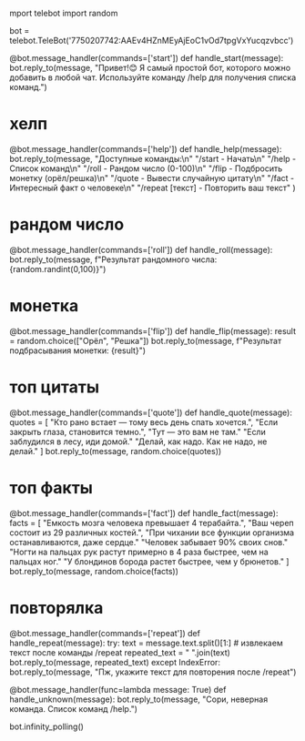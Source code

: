 mport telebot
import random

bot = telebot.TeleBot('7750207742:AAEv4HZnMEyAjEoC1vOd7tpgVxYucqzvbcc')

@bot.message_handler(commands=['start'])
def handle_start(message):
    bot.reply_to(message, "Привет!😊 Я самый простой бот, которого можно добавить в любой чат. Используйте команду /help для получения списка команд.")
# хелп
@bot.message_handler(commands=['help'])
def handle_help(message):
    bot.reply_to(message,
                 "Доступные команды:\n"
                 "/start - Начать\n"
                 "/help - Список команд\n"
                 "/roll - Рандом число (0-100)\n"
                 "/flip - Подбросить монетку (орёл/решка)\n"
                 "/quote - Вывести случайную цитату\n"
                 "/fact - Интересный факт о человеке\n"
                 "/repeat [текст] - Повторить ваш текст"
                 )
# рандом число
@bot.message_handler(commands=['roll'])
def handle_roll(message):
    bot.reply_to(message, f"Результат рандомного числа: {random.randint(0,100)}")
      
# монетка
@bot.message_handler(commands=['flip'])
def handle_flip(message):
    result = random.choice(["Орёл", "Решка"])
    bot.reply_to(message, f"Результат подбрасывания монетки: {result}")
# топ цитаты
@bot.message_handler(commands=['quote'])
def handle_quote(message):
    quotes = [
        "Кто рано встает — тому весь день спать хочется.",
        "Если закрыть глаза, становится темно.",
        "Тут — это вам не там."
        "Если заблудился в лесу, иди домой."
        "Делай, как надо. Как не надо, не делай."
    ]
    bot.reply_to(message, random.choice(quotes))
# топ факты
@bot.message_handler(commands=['fact'])
def handle_fact(message):
    facts = [
        "Емкость мозга человека превышает 4 терабайта.",
        "Ваш череп состоит из 29 различных костей.",
        "При чихании все функции организма останавливаются, даже сердце."
        "Человек забывает 90% своих снов."
        "Ногти на пальцах рук растут примерно в 4 раза быстрее, чем на пальцах ног."
        "У блондинов борода растет быстрее, чем у брюнетов."
    ]
    bot.reply_to(message, random.choice(facts))
# повторялка
@bot.message_handler(commands=['repeat'])
def handle_repeat(message):
    try:
        text = message.text.split()[1:] # извлекаем текст после команды /repeat
        repeated_text = " ".join(text)
        bot.reply_to(message, repeated_text)
    except IndexError:
        bot.reply_to(message, "Пж, укажите текст для повторения после /repeat")


@bot.message_handler(func=lambda message: True)
def handle_unknown(message):
    bot.reply_to(message, "Сори, неверная команда. Список команд /help.")


bot.infinity_polling()
